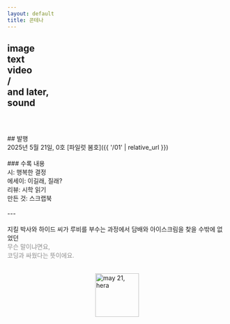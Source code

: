 ```yaml
---
layout: default
title: 콘테나
---
```


image<br>
text<br>
video<br>
 /<br>
and later,<br>
sound<br>
<br>
---
<br>
## 발행<br>
2025년 5월 21일, 0호 [파일럿 봄호]({{ '/01' | relative_url }})<br>
<br>
### 수록 내용<br>
시: 행복한 결정<br>
에세이: 이길래, 질래?<br>
리뷰: 시학 읽기<br>
만든 것: 스크랩북<br>
<br>
---<br>
<br>
지킬 박사와 하이드 씨가 루비를 부수는 과정에서 담배와 아이스크림을 찾을 수밖에 없었던<br>
<font color="#8e8e8e">무슨 말이냐면요,<br>
코딩과 싸웠다는 뜻이에요.</font>
<br>
<img src="{{/images/may21-hera.png" | relative_url }} alt="may 21, hera" style="height: 100px; display: block; margin: 2rem auto 0;">
<br>
